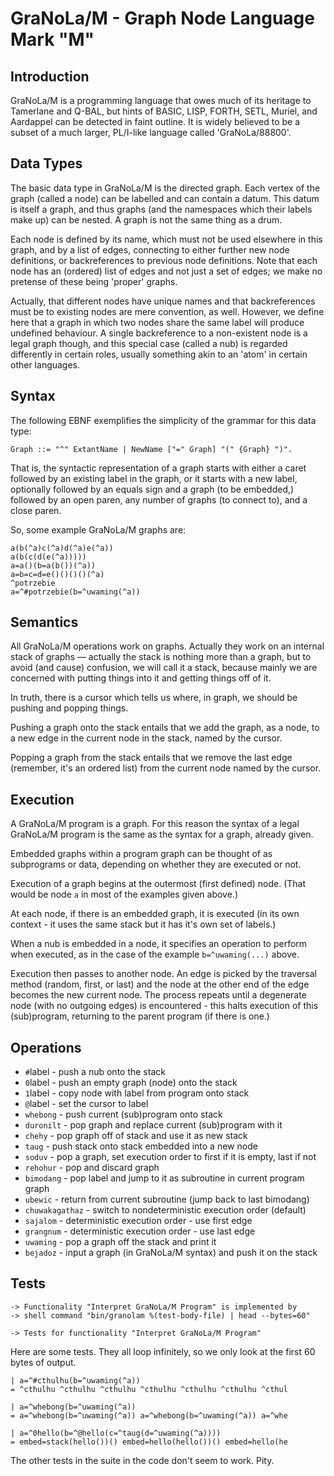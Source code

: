 GraNoLa/M - Graph Node Language Mark "M"
========================================

Introduction
------------

GraNoLa/M is a programming language that owes much of its heritage to
Tamerlane and Q-BAL, but hints of BASIC, LISP, FORTH, SETL, Muriel, and
Aardappel can be detected in faint outline.  It is widely believed to be a
subset of a much larger, PL/I-like language called 'GraNoLa/88800'.

Data Types
----------

The basic data type in GraNoLa/M is the directed graph.  Each vertex of
the graph (called a node) can be labelled and can contain a datum.  This
datum is itself a graph, and thus graphs (and the namespaces which their
labels make up) can be nested.  A graph is not the same thing as a drum.

Each node is defined by its name, which must not be used elsewhere in
this graph, and by a list of edges, connecting to either further new
node definitions, or backreferences to previous node definitions.  Note
that each node has an (ordered) list of edges and not just a set of
edges; we make no pretense of these being 'proper' graphs.

Actually, that different nodes have unique names and that backreferences
must be to existing nodes are mere convention, as well.  However, we
define here that a graph in which two nodes share the same label will
produce undefined behaviour.  A single backreference to a non-existent
node is a legal graph though, and this special case (called a nub) is
regarded differently in certain roles, usually something akin to an
'atom' in certain other languages.

Syntax
------

The following EBNF exemplifies the simplicity of the grammar for this
data type:

    Graph ::= "^" ExtantName | NewName ["=" Graph] "(" {Graph} ")".

That is, the syntactic representation of a graph starts with either a
caret followed by an existing label in the graph, or it starts with a
new label, optionally followed by an equals sign and a graph (to be
embedded,) followed by an open paren, any number of graphs (to connect
to), and a close paren.

So, some example GraNoLa/M graphs are:

    a(b(^a)c(^a)d(^a)e(^a))
    a(b(c(d(e(^a)))))
    a=a()(b=a(b())(^a))
    a=b=c=d=e()()()()(^a)
    ^potrzebie
    a=^#potrzebie(b=^uwaming(^a))

Semantics
---------

All GraNoLa/M operations work on graphs.  Actually they work on an
internal stack of graphs — actually the stack is nothing more than a
graph, but to avoid (and cause) confusion, we will call it a stack,
because mainly we are concerned with putting things into it and getting
things off of it.

In truth, there is a cursor which tells us where, in graph, we should be
pushing and popping things.

Pushing a graph onto the stack entails that we add the graph, as a node,
to a new edge in the current node in the stack, named by the cursor.

Popping a graph from the stack entails that we remove the last edge
(remember, it's an ordered list) from the current node named by the
cursor.

Execution
---------

A GraNoLa/M program is a graph.  For this reason the syntax of a legal
GraNoLa/M program is the same as the syntax for a graph, already given.

Embedded graphs within a program graph can be thought of as subprograms
or data, depending on whether they are executed or not.

Execution of a graph begins at the outermost (first defined) node. (That
would be node `a` in most of the examples given above.)

At each node, if there is an embedded graph, it is executed (in its own
context - it uses the same stack but it has it's own set of labels.)

When a nub is embedded in a node, it specifies an operation to perform
when executed, as in the case of the example `b=^uwaming(...)` above.

Execution then passes to another node.  An edge is picked by the
traversal method (random, first, or last) and the node at the other end
of the edge becomes the new current node.  The process repeats until a
degenerate node (with no outgoing edges) is encountered - this halts
execution of this (sub)program, returning to the parent program (if
there is one.)

Operations
----------

*   `#`label - push a nub onto the stack
*   `0`label - push an empty graph (node) onto the stack
*   `1`label - copy node with label from program onto stack
*   `@`label - set the cursor to label
*   `whebong` - push current (sub)program onto stack
*   `duronilt` - pop graph and replace current (sub)program with it
*   `chehy` - pop graph off of stack and use it as new stack
*   `taug` - push stack onto stack embedded into a new node
*   `soduv` - pop a graph, set execution order to first if it is empty, last if not
*   `rehohur` - pop and discard graph
*   `bimodang` - pop label and jump to it as subroutine in current program graph
*   `ubewic` - return from current subroutine (jump back to last bimodang)
*   `chuwakagathaz` - switch to nondeterministic execution order (default)
*   `sajalom` - deterministic execution order - use first edge
*   `grangnum` - deterministic execution order - use last edge 
*   `uwaming` - pop a graph off the stack and print it
*   `bejadoz` - input a graph (in GraNoLa/M syntax) and push it on the stack

Tests
-----

    -> Functionality "Interpret GraNoLa/M Program" is implemented by
    -> shell command "bin/granolam %(test-body-file) | head --bytes=60"

    -> Tests for functionality "Interpret GraNoLa/M Program"

Here are some tests.  They all loop infinitely, so we only look at the
first 60 bytes of output.

    | a=^#cthulhu(b=^uwaming(^a))
    = ^cthulhu ^cthulhu ^cthulhu ^cthulhu ^cthulhu ^cthulhu ^cthul

    | a=^whebong(b=^uwaming(^a))
    = a=^whebong(b=^uwaming(^a)) a=^whebong(b=^uwaming(^a)) a=^whe

    | a=^0hello(b=^@hello(c=^taug(d=^uwaming(^a))))
    = embed=stack(hello())() embed=hello(hello())() embed=hello(he

The other tests in the suite in the code don't seem to work.  Pity.
